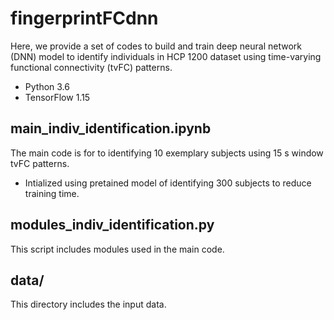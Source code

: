 # fingerprintFCdnn
Here, we provide a set of codes to build and train deep neural network (DNN) model to identify individuals in HCP 1200 dataset using time-varying functional connectivity (tvFC) patterns.
* Python 3.6
* TensorFlow 1.15

## main_indiv_identification.ipynb
The main code is for to identifying 10 exemplary subjects using 15 s window tvFC patterns.
* Intialized using pretained model of identifying 300 subjects to reduce training time.

## modules_indiv_identification.py
This script includes modules used in the main code.

## data/
This directory includes the input data.
